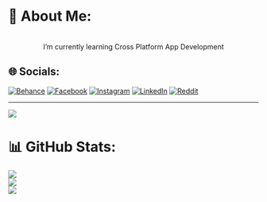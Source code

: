 
# 💫 About Me:
<center><br> I’m currently learning Cross Platform App Development<br></center>


## 🌐 Socials:
[![Behance](https://img.shields.io/badge/Behance-1769ff?logo=behance&logoColor=white)](https://behance.net/raufzer) [![Facebook](https://img.shields.io/badge/Facebook-%231877F2.svg?logo=Facebook&logoColor=white)](https://facebook.com/Raouf8Zer/) [![Instagram](https://img.shields.io/badge/Instagram-%23E4405F.svg?logo=Instagram&logoColor=white)](https://instagram.com/rauf.zer/) [![LinkedIn](https://img.shields.io/badge/LinkedIn-%230077B5.svg?logo=linkedin&logoColor=white)](https://linkedin.com/in/raufzer/) [![Reddit](https://img.shields.io/badge/Reddit-%23FF4500.svg?logo=Reddit&logoColor=white)](https://reddit.com/user/raufexe) 

---
[![](https://visitcount.itsvg.in/api?id=R4UF&icon=0&color=1)](https://visitcount.itsvg.in)

# 📊 GitHub Stats:
![](https://github-readme-stats.vercel.app/api?username=R4UF&theme=nightowl&hide_border=false&include_all_commits=true&count_private=true)<br/>
![](https://github-readme-streak-stats.herokuapp.com/?user=R4UF&theme=nightowl&hide_border=false)<br/>
![](https://github-readme-stats.vercel.app/api/top-langs/?username=R4UF&theme=nightowl&hide_border=false&include_all_commits=true&count_private=true&layout=compact)


<!-- Proudly created with GPRM ( https://gprm.itsvg.in ) -->
